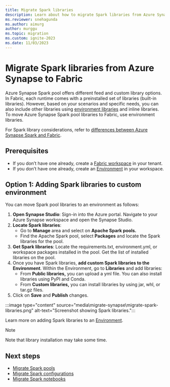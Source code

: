 ```yaml
---
title: Migrate Spark libraries
description: Learn about how to migrate Spark libraries from Azure Synapse Spark to Fabric.
ms.reviewer: snehagunda
ms.author: aimurg
author: murggu
ms.topic: migration
ms.custom: ignite-2023
ms.date: 11/03/2023
---
```


# Migrate Spark libraries from Azure Synapse to Fabric

Azure Synapse Spark pool offers different feed and custom library options. In Fabric, each runtime comes with a preinstalled set of libraries (built-in libraries). However, based on your scenarios and specific needs, you can also include other libraries using [environment libraries](migrate-synapse-spark-libraries.md) and inline libraries. To move Azure Synapse Spark pool libraries to Fabric, use environment libraries.

For Spark library considerations, refer to [differences between Azure Synapse Spark and Fabric](migrate-synapse-spark-libraries.md).

## Prerequisites

* If you don’t have one already, create a [Fabric workspace](../get-started/create-workspaces.md) in your tenant.
* If you don’t have one already, create an [Environment](migrate-synapse-spark-libraries.md) in your workspace. 

## Option 1: Adding Spark libraries to custom environment

You can move Spark pool libraries to an environment as follows:

1.	**Open Synapse Studio**: Sign-in into the Azure portal. Navigate to your Azure Synapse workspace and open the Synapse Studio.
1.	**Locate Spark libraries**:
    * Go to **Manage** area and select on **Apache Spark pools.**
    * Find the Apache Spark pool, select **Packages** and locate the Spark libraries for the pool.
1.	**Get Spark libraries**: Locate the requirements.txt, environment.yml, or workspace packages installed in the pool. Get the list of installed libraries on the pool.
1.	Once you have Spark libraries, **add custom Spark libraries to the Environment**. Within the Environment, go to **Libraries** and add libraries:
    * From **Public libraries,** you can upload a yml file. You can also install libraries using PyPI and Conda.
    * From **Custom libraries,** you can install libraries by using jar, whl, or tar.gz files.
1.	Click on **Save** and **Publish** changes.

:::image type="content" source="media\migrate-synapse\migrate-spark-libraries.png" alt-text="Screenshot showing Spark libraries.":::

Learn more on adding Spark libraries to an [Environment](migrate-synapse-spark-libraries.md).

> [!NOTE]
> Note that library installation may take some time.

## Next steps

- [Migrate Spark pools](migrate-synapse-spark-pools.md)
- [Migrate Spark configurations](migrate-synapse-spark-configurations.md)
- [Migrate Spark notebooks](migrate-synapse-notebooks.md)